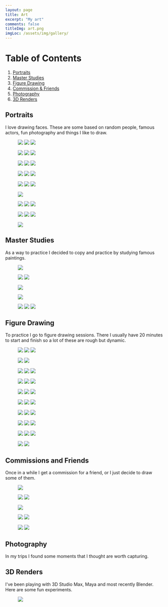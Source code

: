 ```yaml
---
layout: page
title: Art
excerpt: "My art"
comments: false
titleImg: art.png
imgLoc: /assets/img/gallery/
---
```

# Table of Contents
1. [Portraits](#portraits)
2. [Master Studies](#master-studies)
3. [Figure Drawing](#figure-drawing)
4. [Commission & Friends](#commissions-and-friends)
5. [Photography](#photography)
6. [3D Renders](#3d-renders)


## Portraits
I love drawing faces. These are some based on random people, famous actors, fun photography and things I like to draw.
<figure class="third">
	<a href="{{site.url}}{{page.imgLoc}}hairattempt.jpg"><img src="{{site.url}}{{page.imgLoc}}hairattempt.jpg"></a>
	<a href="{{site.url}}{{page.imgLoc}}Photo Apr 03, 23 29 19.jpg"><img src="{{site.url}}{{page.imgLoc}}Photo Apr 03, 23 29 19.jpg"></a>
	<a href="{{site.url}}{{page.imgLoc}}Photo Apr 05, 7 52 16 PM.png"><img src="{{site.url}}{{page.imgLoc}}Photo Apr 05, 7 52 16 PM.png"></a>
</figure>
<figure class="third">
<a href="{{site.url}}{{page.imgLoc}}/aziz.jpg"><img src="{{site.url}}{{page.imgLoc}}aziz.jpg"></a>
<a href="{{site.url}}{{page.imgLoc}}Photo Apr 06, 7 41 25 PM.png"><img src="{{site.url}}{{page.imgLoc}}Photo Apr 06, 7 41 25 PM.png"></a>
<a href="{{site.url}}{{page.imgLoc}}/bw.jpg"><img src="{{site.url}}{{page.imgLoc}}bw.jpg"></a>
</figure>

<figure class="third">
<a href="{{site.url}}{{page.imgLoc}}colors.png"><img src="{{site.url}}{{page.imgLoc}}colors.png"></a>
<a href="{{site.url}}{{page.imgLoc}}Photo Apr 10, 9 24 56 AM.jpg"><img src="{{site.url}}{{page.imgLoc}}Photo Apr 10, 9 24 56 AM.jpg"></a>
<a href="{{site.url}}{{page.imgLoc}}Photo Apr 17, 08 24 19.jpg"><img src="{{site.url}}{{page.imgLoc}}Photo Apr 17, 08 24 19.jpg"></a>
</figure>

<figure class="third">
<a href="{{site.url}}{{page.imgLoc}}Photo Jul 28, 12 01 29.png"><img src="{{site.url}}{{page.imgLoc}}Photo Jul 28, 12 01 29.png"></a>
<a href="{{site.url}}{{page.imgLoc}}/attempt.png"><img src="{{site.url}}{{page.imgLoc}}attempt.png"></a>
<a href="{{site.url}}{{page.imgLoc}}Photo Sep 12, 23 40 00.png"><img src="{{site.url}}{{page.imgLoc}}Photo Sep 12, 23 40 00.png"></a>
</figure>

<figure class="third">
<a href="{{site.url}}{{page.imgLoc}}Photo Sep 12, 23 40 18.png"><img src="{{site.url}}{{page.imgLoc}}Photo Sep 12, 23 40 18.png"></a>
<a href="{{site.url}}{{page.imgLoc}}/shuri.jpg"><img src="{{site.url}}{{page.imgLoc}}shuri.jpg"></a>
<a href="{{site.url}}{{page.imgLoc}}/solar.jpg"><img src="{{site.url}}{{page.imgLoc}}solar.jpg"></a>
</figure>

<figure>
<a href="{{site.url}}{{page.imgLoc}}Photo Jun 23, 14 30 02.png"><img src="{{site.url}}{{page.imgLoc}}Photo Jun 23, 14 30 02.png"></a>
</figure>
<figure class="third">
<a href="{{site.url}}{{page.imgLoc}}amy.png"><img src="{{site.url}}{{page.imgLoc}}amy.png"></a>
<a href="{{site.url}}{{page.imgLoc}}12307538_10153268100233907_6064951705480197043_o.jpg"><img src="{{site.url}}{{page.imgLoc}}12307538_10153268100233907_6064951705480197043_o.jpg"></a>
<a href="{{site.url}}{{page.imgLoc}}B0B6C052-24C3-48E2-9034-68C7B71F680E.png"><img src="{{site.url}}{{page.imgLoc}}B0B6C052-24C3-48E2-9034-68C7B71F680E.png"></a>
</figure>

<figure class="third">
<a href="{{site.url}}{{page.imgLoc}}colored2.jpg"><img src="{{site.url}}{{page.imgLoc}}colored2.jpg"></a>
<a href="{{site.url}}{{page.imgLoc}}face2.jpg"><img src="{{site.url}}{{page.imgLoc}}face2.jpg"></a>
<a href="{{site.url}}{{page.imgLoc}}hair.png"><img src="{{site.url}}{{page.imgLoc}}hair.png"></a>
</figure>
<figure>
<a href="{{site.url}}{{page.imgLoc}}starlord.jpg"><img src="{{site.url}}{{page.imgLoc}}starlord.jpg"></a>
</figure>

## Master Studies
As a way to practice I decided to copy and practice by studying famous paintings.
<figure>
    <a href="{{site.url}}{{page.imgLoc}}Photo Jun 15, 10 41 19.jpg"><img src="{{site.url}}{{page.imgLoc}}Photo Jun 15, 10 41 19.jpg"></a>
    </figure>
<figure class="half">

<a href="{{site.url}}{{page.imgLoc}}Photo May 03, 11 20 31 PM.png"><img src="{{site.url}}{{page.imgLoc}}Photo May 03, 11 20 31 PM.png"></a>
<a href="{{site.url}}{{page.imgLoc}}Photo May 12, 01 06 48.png"><img src="{{site.url}}{{page.imgLoc}}Photo May 12, 01 06 48.png"></a>
</figure>
<figure class="half">
<a href="{{site.url}}{{page.imgLoc}}Photo May 11, 5 12 52 PM.jpg"><img src="{{site.url}}{{page.imgLoc}}Photo May 11, 5 12 52 PM.jpg"></a>

<a href="{{site.url}}{{page.imgLoc}}Photo May 12, 22 37 36.png"><img src="{{site.url}}{{page.imgLoc}}Photo May 12, 22 37 36.png"></a>
</figure>
<figure class="third">
<a href="{{site.url}}{{page.imgLoc}}Photo May 18, 15 59 47.jpg"><img src="{{site.url}}{{page.imgLoc}}Photo May 18, 15 59 47.jpg"></a>
<a href="{{site.url}}{{page.imgLoc}}Photo May 21, 20 31 39.jpg"><img src="{{site.url}}{{page.imgLoc}}Photo May 21, 20 31 39.jpg"></a>
<a href="{{site.url}}{{page.imgLoc}}Photo May 05, 11 32 31 PM.png"><img src="{{site.url}}{{page.imgLoc}}Photo May 05, 11 32 31 PM.png"></a>
</figure>



## Figure Drawing
To practice I go to figure drawing sessions. There I usually have 20 minutes to start and finish so a lot of these are rough but dynamic.
<figure class="third">
<a href="{{site.url}}{{page.imgLoc}}ARCADIA1.jpg"><img src="{{site.url}}{{page.imgLoc}}ARCADIA1.jpg"></a>
<a href="{{site.url}}{{page.imgLoc}}Photo Dec 04, 13 48 50.png"><img src="{{site.url}}{{page.imgLoc}}Photo Dec 04, 13 48 50.png"></a>
<a href="{{site.url}}{{page.imgLoc}}hair-1.jpg"><img src="{{site.url}}{{page.imgLoc}}hair-1.jpg"></a>
</figure>

<figure class="half">
<a href="{{site.url}}{{page.imgLoc}}CD0C5BBC-0DFF-40FD-896F-42F04A7EE094.jpeg"><img src="{{site.url}}{{page.imgLoc}}CD0C5BBC-0DFF-40FD-896F-42F04A7EE094.jpeg"></a>
<a href="{{site.url}}{{page.imgLoc}}7EA04636-04ED-42FC-8DEC-363AA1499641.jpeg"><img src="{{site.url}}{{page.imgLoc}}7EA04636-04ED-42FC-8DEC-363AA1499641.jpeg"></a>
</figure>

<figure class="third">
<a href="{{site.url}}{{page.imgLoc}}02CC3B8F-B81A-4E87-A7D7-69BC5D50E523.jpeg"><img src="{{site.url}}{{page.imgLoc}}02CC3B8F-B81A-4E87-A7D7-69BC5D50E523.jpeg"></a>
<a href="{{site.url}}{{page.imgLoc}}9318A76A-8477-4DC2-BBAE-400FF2931F7E.jpeg"><img src="{{site.url}}{{page.imgLoc}}9318A76A-8477-4DC2-BBAE-400FF2931F7E.jpeg"></a>
<a href="{{site.url}}{{page.imgLoc}}9E6CA950-AB6D-4E1C-82BA-F6E70D966A65.jpeg"><img src="{{site.url}}{{page.imgLoc}}9E6CA950-AB6D-4E1C-82BA-F6E70D966A65.jpeg"></a>
</figure>

<figure class="third">
<a href="{{site.url}}{{page.imgLoc}}4F6D3B06-B099-4FCE-B504-DCAF93E18C45.png"><img src="{{site.url}}{{page.imgLoc}}4F6D3B06-B099-4FCE-B504-DCAF93E18C45.png"></a>
<a href="{{site.url}}{{page.imgLoc}}853B6AA4-01AA-412D-9D94-40EE1C5175BE.jpeg"><img src="{{site.url}}{{page.imgLoc}}853B6AA4-01AA-412D-9D94-40EE1C5175BE.jpeg"></a>
<a href="{{site.url}}{{page.imgLoc}}7240E567-C58E-4457-A1AB-68EB752569CF.jpeg"><img src="{{site.url}}{{page.imgLoc}}7240E567-C58E-4457-A1AB-68EB752569CF.jpeg"></a>
</figure>

<figure class="third">
<a href="{{site.url}}{{page.imgLoc}}5EBED729-A641-4F7E-B90C-CE9B950B80AA.png"><img src="{{site.url}}{{page.imgLoc}}5EBED729-A641-4F7E-B90C-CE9B950B80AA.png"></a>
<a href="{{site.url}}{{page.imgLoc}}7B8A217F-3686-4488-BCE8-7EBB98385010.jpeg"><img src="{{site.url}}{{page.imgLoc}}7B8A217F-3686-4488-BCE8-7EBB98385010.jpeg"></a>
<a href="{{site.url}}{{page.imgLoc}}8D17B5D5-7E92-4292-8322-8EC61AFA06D8.png"><img src="{{site.url}}{{page.imgLoc}}8D17B5D5-7E92-4292-8322-8EC61AFA06D8.png"></a>
</figure>


<figure class="third">
<a href="{{site.url}}{{page.imgLoc}}23E25C3F-69AA-4524-97D3-B0AB4755FEA7.png"><img src="{{site.url}}{{page.imgLoc}}23E25C3F-69AA-4524-97D3-B0AB4755FEA7.png"></a>
<a href="{{site.url}}{{page.imgLoc}}069E1B6F-30AC-4770-B4FF-C9579B01CE38.png"><img src="{{site.url}}{{page.imgLoc}}069E1B6F-30AC-4770-B4FF-C9579B01CE38.png"></a>
<a href="{{site.url}}{{page.imgLoc}}723E299A-AD11-4BCC-85EF-14C6C4DDC874.jpeg"><img src="{{site.url}}{{page.imgLoc}}723E299A-AD11-4BCC-85EF-14C6C4DDC874.jpeg"></a>
</figure>

<figure class="third">
<a href="{{site.url}}{{page.imgLoc}}8621CB5A-3F43-445E-918C-C4F3EE93FC62.png"><img src="{{site.url}}{{page.imgLoc}}8621CB5A-3F43-445E-918C-C4F3EE93FC62.png"></a>
<a href="{{site.url}}{{page.imgLoc}}8637E6EA-0713-46F3-B3A8-C7653E559AAE.png"><img src="{{site.url}}{{page.imgLoc}}8637E6EA-0713-46F3-B3A8-C7653E559AAE.png"></a>
<a href="{{site.url}}{{page.imgLoc}}26193A31-A4AE-4FFA-A337-94F0AEE46FDF.png"><img src="{{site.url}}{{page.imgLoc}}26193A31-A4AE-4FFA-A337-94F0AEE46FDF.png"></a>
</figure>

<figure class="third">
<a href="{{site.url}}{{page.imgLoc}}04751913-AE04-415E-B22B-F554709AAFD5.png"><img src="{{site.url}}{{page.imgLoc}}04751913-AE04-415E-B22B-F554709AAFD5.png"></a>
<a href="{{site.url}}{{page.imgLoc}}A1DC05E9-DFDF-44FF-8526-47E4AAECDAAF.png"><img src="{{site.url}}{{page.imgLoc}}A1DC05E9-DFDF-44FF-8526-47E4AAECDAAF.png"></a>
<a href="{{site.url}}{{page.imgLoc}}B1C94B19-7B6E-477B-9C14-BB2DEFA9908D.jpeg"><img src="{{site.url}}{{page.imgLoc}}B1C94B19-7B6E-477B-9C14-BB2DEFA9908D.jpeg"></a>
</figure>

<figure class="third">
<a href="{{site.url}}{{page.imgLoc}}C0BA823F-4934-4969-A50B-4973A73B0539.png"><img src="{{site.url}}{{page.imgLoc}}C0BA823F-4934-4969-A50B-4973A73B0539.png"></a>
<a href="{{site.url}}{{page.imgLoc}}C0CB37ED-C55F-44C1-9AF4-394DAFFDD8B2.jpeg"><img src="{{site.url}}{{page.imgLoc}}C0CB37ED-C55F-44C1-9AF4-394DAFFDD8B2.jpeg"></a>
<a href="{{site.url}}{{page.imgLoc}}F8C8E6AB-FFF8-4CC8-8B08-EB899052C574.jpeg"><img src="{{site.url}}{{page.imgLoc}}F8C8E6AB-FFF8-4CC8-8B08-EB899052C574.jpeg"></a>

</figure>
<figure class="half">
<a href="{{site.url}}{{page.imgLoc}}CD04586D-6877-48A9-A930-EC64653FBDA5.jpeg"><img src="{{site.url}}{{page.imgLoc}}CD04586D-6877-48A9-A930-EC64653FBDA5.jpeg"></a>
<a href="{{site.url}}{{page.imgLoc}}BE87DA46-0E1B-4F73-A7E6-5D373B34514A.png"><img src="{{site.url}}{{page.imgLoc}}BE87DA46-0E1B-4F73-A7E6-5D373B34514A.png"></a>

</figure>

## Commissions and Friends
Once in a while I get a commission for a friend, or I just decide to draw some of them.
<figure >
<a href="{{site.url}}{{page.imgLoc}}maddy.jpg"><img src="{{site.url}}{{page.imgLoc}}maddy.jpg"></a>
</figure>
<figure class="half">
<a href="{{site.url}}{{page.imgLoc}}baby.png"><img src="{{site.url}}{{page.imgLoc}}baby.png"></a>
<a href="{{site.url}}{{page.imgLoc}}mira.jpg"><img src="{{site.url}}{{page.imgLoc}}mira.jpg"></a>
</figure>

<figure class="third">
<a href="{{site.url}}{{page.imgLoc}}yusun.jpg"><img src="{{site.url}}{{page.imgLoc}}yusun.jpg"></a>

<a href="{{site.url}}{{page.imgLoc}}matt.jpg"><img src="{{site.url}}{{page.imgLoc}}matt.jpg"></a>
<a href="{{site.url}}{{page.imgLoc}}ej.png"><img src="{{site.url}}{{page.imgLoc}}ej.png"></a>
</figure>
<figure class="half">

<a href="{{site.url}}{{page.imgLoc}}Photo Sep 12, 23 41 03.png"><img src="{{site.url}}{{page.imgLoc}}Photo Sep 12, 23 41 03.png"></a>
<a href="{{site.url}}{{page.imgLoc}}rene.jpg"><img src="{{site.url}}{{page.imgLoc}}rene.jpg"></a>
</figure>

## Photography
In my trips I found some moments that I thought are worth capturing.

## 3D Renders
I've been playing with 3D Studio Max, Maya and most recently Blender. Here are some fun experiments.
<figure>
	<a href="{{site.url}}{{page.imgLoc}}/80spng.png"><img src="{{site.url}}{{page.imgLoc}}80spng.png"></a>
</figure>

